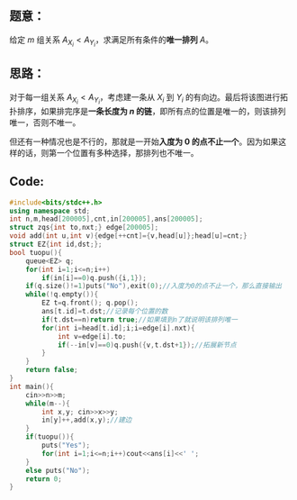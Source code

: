 ## 题意：
给定 $m$ 组关系 $A_{X_i} \lt A_{Y_i}$，求满足所有条件的**唯一排列** $A$。
## 思路：
对于每一组关系 $A_{X_i} \lt A_{Y_i}$，考虑建一条从 $X_i$ 到 $Y_i$ 的有向边。最后将该图进行拓扑排序，如果排完序是**一条长度为 $n$ 的链**，即所有点的位置是唯一的，则该排列唯一，否则不唯一。

但还有一种情况也是不行的，那就是一开始**入度为 $0$ 的点不止一个**。因为如果这样的话，则第一个位置有多种选择，那排列也不唯一。
## Code:
```cpp
#include<bits/stdc++.h>
using namespace std;
int n,m,head[200005],cnt,in[200005],ans[200005];
struct zqs{int to,nxt;} edge[200005];
void add(int u,int v){edge[++cnt]={v,head[u]};head[u]=cnt;}
struct EZ{int id,dst;};
bool tuopu(){
	queue<EZ> q;
	for(int i=1;i<=n;i++)
		if(in[i]==0)q.push({i,1});
	if(q.size()!=1)puts("No"),exit(0);//入度为0的点不止一个，那么直接输出
	while(!q.empty()){
		EZ t=q.front(); q.pop(); 
		ans[t.id]=t.dst;//记录每个位置的数
		if(t.dst==n)return true;//如果填到n了就说明该排列唯一
		for(int i=head[t.id];i;i=edge[i].nxt){
			int v=edge[i].to;
			if(--in[v]==0)q.push({v,t.dst+1});//拓展新节点
		}
	}
	return false;
}
int main(){
	cin>>n>>m;
	while(m--){
		int x,y; cin>>x>>y;
		in[y]++,add(x,y);//建边
	}
	if(tuopu()){
		puts("Yes");
		for(int i=1;i<=n;i++)cout<<ans[i]<<' ';
	}
	else puts("No");
	return 0;
}
```
